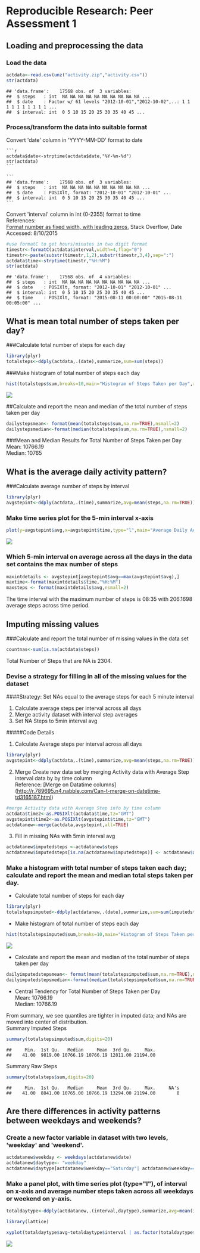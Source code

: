 # Reproducible Research: Peer Assessment 1
## Loading and preprocessing the data

### Load the data

```r
actdata<-read.csv(unz("activity.zip","activity.csv"))
str(actdata)
```

```
## 'data.frame':	17568 obs. of  3 variables:
##  $ steps   : int  NA NA NA NA NA NA NA NA NA NA ...
##  $ date    : Factor w/ 61 levels "2012-10-01","2012-10-02",..: 1 1 1 1 1 1 1 1 1 1 ...
##  $ interval: int  0 5 10 15 20 25 30 35 40 45 ...
```
### Process/transform the data into suitable format
Convert 'date' column in 'YYYY-MM-DD' format to date  
    
    ```r
    actdata$date<-strptime(actdata$date,"%Y-%m-%d")
    str(actdata)
    ```
    
    ```
    ## 'data.frame':	17568 obs. of  3 variables:
    ##  $ steps   : int  NA NA NA NA NA NA NA NA NA NA ...
    ##  $ date    : POSIXlt, format: "2012-10-01" "2012-10-01" ...
    ##  $ interval: int  0 5 10 15 20 25 30 35 40 45 ...
    ```
Convert 'interval' column in int (0-2355) format to time  
References:  
[Format number as fixed width, with leading zeros](http://stackoverflow.com/questions/8266915/format-number-as-fixed-width-with-leading-zeros), Stack Overflow, Date Accessed: 8/10/2015  

```r
#use formatC to get hours/minutes in two digit format
timestr<-formatC(actdata$interval,width=4,flag="0")
timestr<-paste(substr(timestr,1,2),substr(timestr,3,4),sep=":")
actdata$time<-strptime(timestr,"%H:%M")
str(actdata)
```

```
## 'data.frame':	17568 obs. of  4 variables:
##  $ steps   : int  NA NA NA NA NA NA NA NA NA NA ...
##  $ date    : POSIXlt, format: "2012-10-01" "2012-10-01" ...
##  $ interval: int  0 5 10 15 20 25 30 35 40 45 ...
##  $ time    : POSIXlt, format: "2015-08-11 00:00:00" "2015-08-11 00:05:00" ...
```

## What is mean total number of steps taken per day?  
###Calculate total number of steps for each day  

```r
library(plyr)
totalsteps<-ddply(actdata,.(date),summarize,sum=sum(steps))
```
###Make histogram of total number of steps each day  

```r
hist(totalsteps$sum,breaks=10,main="Histogram of Steps Taken per Day",xlab="Total Steps/Day")
```

![](PA1_template_files/figure-html/unnamed-chunk-1-1.png) 

##Calculate and report the mean and median of the total number of steps taken per day  


```r
dailystepsmean<- format(mean(totalsteps$sum,na.rm=TRUE),nsmall=2)
dailystepsmedian<-format(median(totalsteps$sum,na.rm=TRUE),nsmall=2)
```
###Mean and Median Results for Total Number of Steps Taken per Day  
Mean: 10766.19  
Median: 10765
  
## What is the average daily activity pattern?  

###Calculate average number of steps by interval  


```r
library(plyr)
avgstepint<-ddply(actdata,.(time),summarize,avg=mean(steps,na.rm=TRUE))
```

### Make time series plot for the 5-min interval x-axis  

```r
plot(y=avgstepint$avg,x=avgstepint$time,type="l",main="Average Daily Activity Pattern (NAs removed)",xlab="HH:MM",ylab="Avg Steps")
```

![](PA1_template_files/figure-html/timeplot-1.png) 

### Which 5-min interval on average across all the days in the data set contains the max number of steps  

```r
maxintdetails <- avgstepint[avgstepint$avg==max(avgstepint$avg),]
maxtime<-format(maxintdetails$time,"%H:%M")
maxsteps <- format(maxintdetails$avg,nsmall=2)
```
The time interval with the maximum number of steps is 08:35 with 206.1698 average steps across time period.  

## Imputing missing values

###Calculate and report the total number of missing values in the data set


```r
countnas<-sum(is.na(actdata$steps))
```
Total Number of Steps that are NA is 2304.

### Devise a strategy for filling in all of the missing values for the dataset

####Strategy: Set NAs equal to the average steps for each 5 minute interval 
1. Calculate average steps per interval across all days
2. Merge activity dataset with interval step averages
3. Set NA Steps to 5min interval avg

#####Code Details
1. Calculate Average steps per interval across all days


```r
library(plyr)
avgstepint<-ddply(actdata,.(time),summarize,avg=mean(steps,na.rm=TRUE))
```

2. Merge Create new data set by merging Activity data with Average Step interval data by by time column    
Reference: [Merge on Datatime columns] (http://r.789695.n4.nabble.com/Can-t-merge-on-datetime-td3165187.html)  


```r
#merge Activity data with Average Step info by time column
actdata$time2<-as.POSIXlt(actdata$time,tz="GMT")
avgstepint$time2<-as.POSIXlt(avgstepint$time,tz="GMT")
actdatanew<-merge(actdata,avgstepint,all=TRUE)
```
3. Fill in missing NAs with 5min interval avg

```r
actdatanew$imputedsteps <-actdatanew$steps
actdatanew$imputedsteps[is.na(actdatanew$imputedsteps)] <- actdatanew$avg[is.na(actdatanew$imputedsteps)]
```

### Make a histogram with total number of steps taken each day; calculate and report the mean and median total steps taken per day.
- Calculate total number of steps for each day

```r
library(plyr)
totalstepsimputed<-ddply(actdatanew,.(date),summarize,sum=sum(imputedsteps))
```
- Make histogram of total number of steps each day

```r
hist(totalstepsimputed$sum,breaks=10,main="Histogram of Steps Taken per Day (NAs replaced with Interval Avg)",xlab="Total Steps/Day")
```

![](PA1_template_files/figure-html/unnamed-chunk-3-1.png) 

- Calculate and report the mean and median of the total number of steps taken per day


```r
dailyimputedstepsmean<- format(mean(totalstepsimputed$sum,na.rm=TRUE),nsmall=2)
dailyimputedstepsmedian<-format(median(totalstepsimputed$sum,na.rm=TRUE),nsmall=2)
```
- Central Tendency for Total Number of Steps Taken per Day  
Mean: 10766.19  
Median: 10766.19

From summary, we see quantiles are tighter in imputed data; and NAs are moved into center of distribution.  
Summary Imputed Steps

```r
summary(totalstepsimputed$sum,digits=20)
```

```
##     Min.  1st Qu.   Median     Mean  3rd Qu.     Max. 
##    41.00  9819.00 10766.19 10766.19 12811.00 21194.00
```

Summary Raw Steps

```r
summary(totalsteps$sum,digits=20)
```

```
##     Min.  1st Qu.   Median     Mean  3rd Qu.     Max.     NA's 
##    41.00  8841.00 10765.00 10766.19 13294.00 21194.00        8
```


## Are there differences in activity patterns between weekdays and weekends?

### Create a new factor variable in dataset with two levels, 'weekday' and 'weekend'.

```r
actdatanew$weekday <- weekdays(actdatanew$date)
actdatanew$daytype<- "weekday"
actdatanew$daytype[actdatanew$weekday=="Saturday"| actdatanew$weekday=="Sunday"] <- "weekend"
```
### Make a panel plot, with time series plot (type="l"), of interval on x-axis and average number steps taken across all weekdays or weekend on y-axis.


```r
totaldaytype<-ddply(actdatanew,.(interval,daytype),summarize,avg=mean(imputedsteps))

library(lattice)

xyplot(totaldaytype$avg~totaldaytype$interval | as.factor(totaldaytype$daytype),type="l",xlab="Interval",ylab="Number of Steps")
```

![](PA1_template_files/figure-html/weekdayplot-1.png) 
